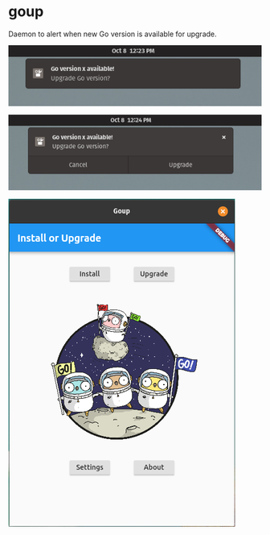 # goup

Daemon to alert when new Go version is available for upgrade.

![Notification](https://github.com/heisantosh/goup/raw/main/notification.png "Notification")

![Notification Actions](https://github.com/heisantosh/goup/raw/main/notification-actions.png "Notification Actions")

![Home page](https://github.com/heisantosh/goup/raw/main/home-page.png "Home page")